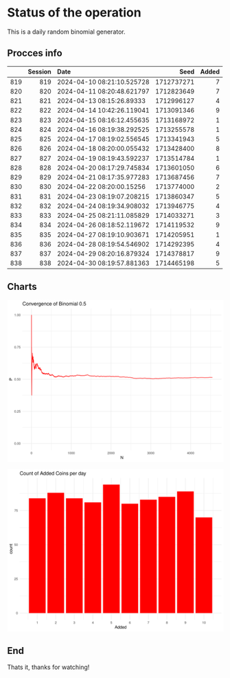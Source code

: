 # Status of the operation
  
  This is a daily random binomial generator.
  
## Procces info

|    | Session|Date                       |       Seed| Added|
|:---|-------:|:--------------------------|----------:|-----:|
|819 |     819|2024-04-10 08:21:10.525728 | 1712737271|     7|
|820 |     820|2024-04-11 08:20:48.621797 | 1712823649|     7|
|821 |     821|2024-04-13 08:15:26.89333  | 1712996127|     4|
|822 |     822|2024-04-14 10:42:26.119041 | 1713091346|     9|
|823 |     823|2024-04-15 08:16:12.455635 | 1713168972|     1|
|824 |     824|2024-04-16 08:19:38.292525 | 1713255578|     1|
|825 |     825|2024-04-17 08:19:02.556545 | 1713341943|     5|
|826 |     826|2024-04-18 08:20:00.055432 | 1713428400|     8|
|827 |     827|2024-04-19 08:19:43.592237 | 1713514784|     1|
|828 |     828|2024-04-20 08:17:29.745834 | 1713601050|     6|
|829 |     829|2024-04-21 08:17:35.977283 | 1713687456|     7|
|830 |     830|2024-04-22 08:20:00.15256  | 1713774000|     2|
|831 |     831|2024-04-23 08:19:07.208215 | 1713860347|     5|
|832 |     832|2024-04-24 08:19:34.908032 | 1713946775|     4|
|833 |     833|2024-04-25 08:21:11.085829 | 1714033271|     3|
|834 |     834|2024-04-26 08:18:52.119672 | 1714119532|     9|
|835 |     835|2024-04-27 08:19:10.903671 | 1714205951|     1|
|836 |     836|2024-04-28 08:19:54.546902 | 1714292395|     4|
|837 |     837|2024-04-29 08:20:16.879324 | 1714378817|     9|
|838 |     838|2024-04-30 08:19:57.881363 | 1714465198|     5|

## Charts 

![](charts/plot1.png)

![](charts/plot2.png)

## End

Thats it, thanks for watching!
